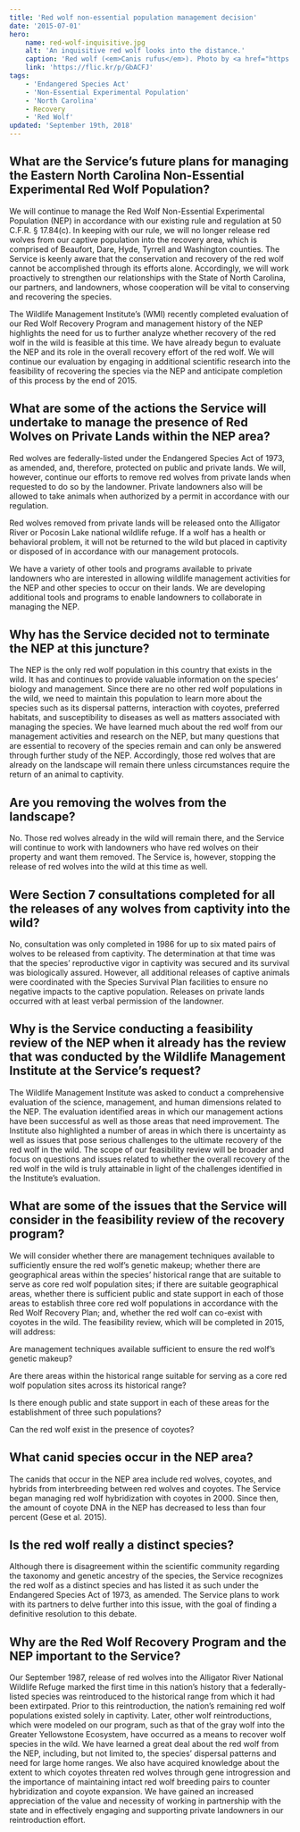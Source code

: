 ```yaml
---
title: 'Red wolf non-essential population management decision'
date: '2015-07-01'
hero:
    name: red-wolf-inquisitive.jpg
    alt: 'An inquisitive red wolf looks into the distance.'
    caption: 'Red wolf (<em>Canis rufus</em>). Photo by <a href="https://www.flickr.com/photos/ucumari/">Valerie</a>, <a href="https://creativecommons.org/licenses/by-nc-nd/2.0/legalcode">CC BY-NC-ND 2.0.</a>'
    link: 'https://flic.kr/p/GbACFJ'
tags:
    - 'Endangered Species Act'
    - 'Non-Essential Experimental Population'
    - 'North Carolina'
    - Recovery
    - 'Red Wolf'
updated: 'September 19th, 2018'
---
```


## What are the Service’s future plans for managing the Eastern North Carolina Non-Essential Experimental Red Wolf Population?

We will continue to manage the Red Wolf Non-Essential Experimental Population (NEP) in accordance with our existing rule and regulation at 50 C.F.R. § 17.84(c). In keeping with our rule, we will no longer release red wolves from our captive population into the recovery area, which is comprised of Beaufort, Dare, Hyde, Tyrrell and Washington counties. The Service is keenly aware that the conservation and recovery of the red wolf cannot be accomplished through its efforts alone. Accordingly, we will work proactively to strengthen our relationships with the State of North Carolina, our partners, and landowners, whose cooperation will be vital to conserving and recovering the species.

The Wildlife Management Institute’s (WMI) recently completed evaluation of our Red Wolf Recovery Program and management history of the NEP highlights the need for us to further analyze whether recovery of the red wolf in the wild is feasible at this time. We have already begun to evaluate the NEP and its role in the overall recovery effort of the red wolf. We will continue our evaluation by engaging in additional scientific research into the feasibility of recovering the species via the NEP and anticipate completion of this process by the end of 2015.

## What are some of the actions the Service will undertake to manage the presence of Red Wolves on Private Lands within the NEP area?

Red wolves are federally-listed under the Endangered Species Act of 1973, as amended, and, therefore, protected on public and private lands. We will, however, continue our efforts to remove red wolves from private lands when requested to do so by the landowner. Private landowners also will be allowed to take animals when authorized by a permit in accordance with our regulation.

Red wolves removed from private lands will be released onto the Alligator River or Pocosin Lake national wildlife refuge. If a wolf has a health or behavioral problem, it will not be returned to the wild but placed in captivity or disposed of in accordance with our management protocols.

We have a variety of other tools and programs available to private landowners who are interested in allowing wildlife management activities for the NEP and other species to occur on their lands. We are developing additional tools and programs to enable landowners to collaborate in managing the NEP.

## Why has the Service decided not to terminate the NEP at this juncture?

The NEP is the only red wolf population in this country that exists in the wild. It has and continues to provide valuable information on the species’ biology and management. Since there are no other red wolf populations in the wild, we need to maintain this population to learn more about the species such as its dispersal patterns, interaction with coyotes, preferred habitats, and susceptibility to diseases as well as matters associated
with managing the species. We have learned much about the red wolf from our management activities and research on the NEP, but many questions that are essential to recovery of the species remain and can only be answered through further study of the NEP. Accordingly, those red wolves that are already on the landscape will remain there unless circumstances require the return of an animal to captivity.

## Are you removing the wolves from the landscape?

No. Those red wolves already in the wild will remain there, and the Service will continue to work with landowners who have red wolves on their property and want them removed. The Service is, however, stopping the release of red wolves into the wild at this time as well.

## Were Section 7 consultations completed for all the releases of any wolves from captivity into the wild?

No, consultation was only completed in 1986 for up to six mated pairs of wolves to be released from captivity. The determination at that time was that the species’ reproductive vigor in captivity was secured and its survival was biologically assured. However, all additional releases of captive animals were coordinated with the Species Survival Plan facilities to ensure no negative impacts to the captive population. Releases on private lands occurred with at least verbal permission of the landowner.

## Why is the Service conducting a feasibility review of the NEP when it already has the review that was conducted by the Wildlife Management Institute at the Service’s request?

The Wildlife Management Institute was asked to conduct a comprehensive evaluation of the science, management, and human dimensions related to the NEP. The evaluation identified areas in which our management actions have been successful as well as those areas that need improvement. The Institute also highlighted a number of areas in which there is uncertainty as well as issues that pose serious challenges to the ultimate recovery of the red wolf in the wild. The scope of our feasibility review will be broader and focus on questions and issues related to whether the overall recovery of the red wolf in the wild is truly attainable in light of the challenges identified in the Institute’s evaluation.

## What are some of the issues that the Service will consider in the feasibility review of the recovery program?

We will consider whether there are management techniques available to sufficiently ensure the red wolf’s genetic makeup; whether there are geographical areas within the species’ historical range that are suitable to serve as core red wolf population sites; if there are suitable geographical areas, whether there is sufficient public and state support in each of those areas to establish three core red wolf populations in accordance with the Red Wolf Recovery Plan; and, whether the red wolf can co-exist with coyotes in the wild. The feasibility review, which will be completed in 2015, will address:

Are management techniques available sufficient to ensure the red wolf’s genetic makeup?

Are there areas within the historical range suitable for serving as a core red wolf population sites across its historical range?

Is there enough public and state support in each of these areas for the establishment of three such populations?

Can the red wolf exist in the presence of coyotes?

## What canid species occur in the NEP area?

The canids that occur in the NEP area include red wolves, coyotes, and hybrids from interbreeding between red wolves and coyotes. The Service began managing red wolf hybridization with coyotes in 2000. Since then, the amount of coyote DNA in the NEP has decreased to less than four percent (Gese et al. 2015).

## Is the red wolf really a distinct species?

Although there is disagreement within the scientific community regarding the taxonomy and genetic ancestry of the species, the Service recognizes the red wolf as a distinct species and has listed it as such under the Endangered Species Act of 1973, as amended. The Service plans to work with its partners to delve further into this issue, with the goal of finding a definitive resolution to this debate.

## Why are the Red Wolf Recovery Program and the NEP important to the Service?

Our September 1987, release of red wolves into the Alligator River National Wildlife Refuge marked the first time in this nation’s history that a federally-listed species was reintroduced to the historical range from which it had been extirpated. Prior to this reintroduction, the nation’s remaining red wolf populations existed solely in captivity. Later, other wolf reintroductions, which were modeled on our program, such as that of the gray wolf into the Greater Yellowstone Ecosystem, have occurred as a means to recover wolf species in the wild. We have learned a great deal about the red wolf from the NEP, including, but not limited to, the species’ dispersal patterns and need for large home ranges. We also have acquired knowledge about the extent to which coyotes threaten red wolves through gene introgression and the importance of maintaining intact red wolf breeding pairs to counter hybridization and coyote expansion. We have gained an increased appreciation of the value and necessity of working in partnership with the state and in effectively engaging and supporting private landowners in our reintroduction effort.

